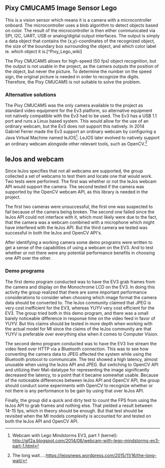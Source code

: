 ## Pixy CMUCAM5 Image Sensor Lego
This is a vision sensor which means it is a camera with a microcontroller onboard. The microcontroller uses a blob algorithm to detect objects based on color. The result of the microcontroller is then either communicated via SPI, I2C, UART, USB or analog/digital output interfaces. The output is simply a data object that contains the (x,y)-coordinates of the recognized object, the size of the boundary box surrounding the object, and which color label ie. which object it is.[^Pixy_Lego_wiki]

The Pixy CMUCAM5 allows for high-speed (50 fps) object recognition, but the output is not usable in the project, as the camera outputs the position of the object, but never the picture.
To determine the number on the speed sign, the original picture is needed in order to recognize the digits. Therefore, the Pixy CMUCAM5 is not suitable to solve the problem. 

### Alternative solutions
The Pixy CMUCAM5 was the only camera available to the project as standard video equipment for the Ev3 platform, so alternative equipment not natively compatible with the Ev3 had to be used.
The Ev3 has a USB 1.1 port and runs a Linux based system. This would allow for the use of an ordinary webcam, but the Ev3 does not support this natively.
In 2014 Gabriel Ferrer made the Ev3 support an ordinary webcam by configuring a Java Virtual Machine named leJOS[^Webcam_with_Lego_Mindstorms_EV3].
LeJOS later evolved to natively support an ordinary webcam alongside other relevant tools, such as OpenCV.[^lejos_091_release]

## leJos and webcam
Since leJos specifies that not all webcams are supported, the group collected a set of webcams to test them and locate one that would work. Two tests were performed. The first was whether or not the leJos webcam API would support the camera. 
The second tested if the camera was supported by the OpenCV webcam API, as this library is needed in the project.

The first two cameras were unsuccessful, the first one was suspected to fail because of the camera being broken. The second one failed since the leJos API could not interface with it, which most likely were due to the fact, that the camera was a webcam combined with a microphone which might have interfered with the leJos API. But the third camera we tested was successful in both the leJos and OpenCV API's. 

After identifying a working camera some demo programs were written to get a sense of the capabilities of using a webcam on the EV3. And to test whether or not there were any potential performance benefits in choosing one API over the other. 

### Demo programs
The first demo program conducted was to have the EV3 grab frames from the camera and display on the Monochrome LCD on the EV3. In doing this activity the group realized that there are some important performance considerations to consider when choosing which image format the camera data should be converted to. The leJos community claimed that JPEG is very cost inefficient for the EV3, whereas YUYV very cost efficient for the EV3. The group tried both in this demo program, and there was a small barely noticeable difference in response time on the video feed in favor of YUYV. But this claims should be tested in more depth when working with the actual model for MI since the claims of the leJos community are that YUYV is preferable over everything else when it comes to Computer Vision.

The second demo program conducted was to have the EV3 live stream the video feed over HTTP via a Bluetooth connection. This was to see how converting the camera data to JPEG affected the system while using the Bluetooth protocol to communicate. The test showed a high latency, almost unusable when using the leJos API and JPEG. But switching to OpenCV API and utilizing their Mat-datatype for representing the image significantly decreased the latency, to a point that it became somewhat usable. Because of the noticeable differences between leJos API and OpenCV API, the group should conduct some experiments with OpenCV to recognize whether or not there is any performance to be gain by using that over leJos API.

Finally, the group did a quick and dirty test to count the FPS from using the leJos API to grab frames and nothing else. That yielded a result between 14-15 fps, which in theory should be enough. But that test should be revisited when the MI models complexity is accounted for and tested on both the leJos API and OpenCV API.


[^Webcam_with_Lego_Mindstorms_EV3]: Webcam with Lego Mindstorms EV3, part 1 (kernel): http://gjf2a.blogspot.com/2014/08/webcam-with-lego-mindstorms-ev3-part-1.html
[^lejos_091_release]: The long wait….:https://lejosnews.wordpress.com/2015/11/16/the-long-wait/
